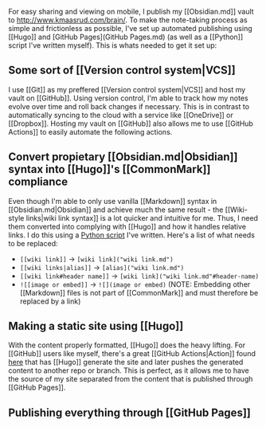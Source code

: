 For easy sharing and viewing on mobile, I publish my [[Obsidian.md]] vault to <http://www.kmaasrud.com/brain/>. To make the note-taking process as simple and frictionless as possible, I've set up automated publishing using [[Hugo]] and [GitHub Pages](GitHub Pages.md) (as well as a [[Python]] script I've written myself). This is whats needed to get it set up:

## Some sort of [[Version control system|VCS]]
I use [[Git]] as my preffered [[Version control system|VCS]] and host my vault on [[GitHub]]. Using version control, I'm able to track how my notes evolve over time and roll back changes if necessary. This is in contrast to automatically syncing to the cloud with a service like [[OneDrive]] or [[Dropbox]]. Hosting my vault on [[GitHub]] also allows me to use [[GitHub Actions]] to easily automate the following actions.

## Convert propietary [[Obsidian.md|Obsidian]] syntax into [[Hugo]]'s [[CommonMark]] compliance
Even though I'm able to only use vanilla [[Markdown]] syntax in [[Obsidian.md|Obsidian]] and achieve much the same result - the [[Wiki-style links|wiki link syntax]] is a lot quicker and intuitive for me. Thus, I need them converted into complying with [[Hugo]] and how it handles relative links. I do this using a [Python script](https://github.com/kmaasrud/obsidian-hugo) I've written. Here's a list of what needs to be replaced:

- `[[wiki link]]` -> `[wiki link]("wiki link.md")`
- `[[wiki links|alias]]` -> `[alias]("wiki link.md")`
- `[[wiki link#header name]]` -> `[wiki link]("wiki link.md"#header-name)`
- `![[image or embed]]` -> `![](image or embed)` (NOTE: Embedding other [[Markdown]] files is not part of [[CommonMark]] and must therefore be replaced by a link)

## Making a static site using [[Hugo]]
With the content properly formatted, [[Hugo]] does the heavy lifting. For [[GitHub]] users like myself, there's a great [[GitHub Actions|Action]] found [here](https://github.com/peaceiris/actions-hugo) that has [[Hugo]] generate the site and later pushes the generated content to another repo or branch. This is perfect, as it allows me to have the source of my site separated from the content that is published through [[GitHub Pages]].

## Publishing everything through [[GitHub Pages]]
